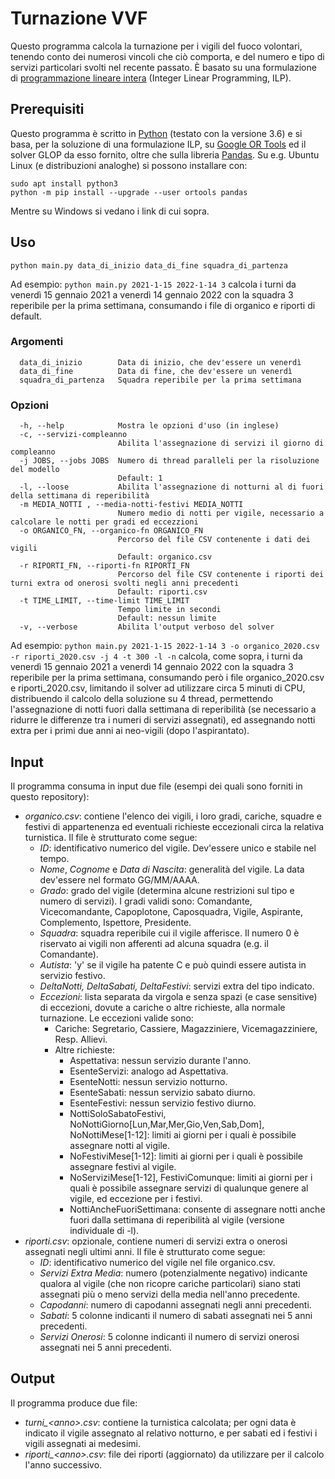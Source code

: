 # Turnazione VVF
Questo programma calcola la turnazione per i vigili del fuoco volontari, tenendo conto dei numerosi vincoli che ciò comporta, e del numero e tipo di servizi particolari svolti nel recente passato.
È basato su una formulazione di [programmazione lineare intera](https://it.wikipedia.org/wiki/Programmazione_lineare) (Integer Linear Programming, ILP).

## Prerequisiti
Questo programma è scritto in [Python](https://www.python.org/) (testato con la versione 3.6) e si basa, per la soluzione di una formulazione ILP, su [Google OR Tools](https://developers.google.com/optimization) ed il solver GLOP da esso fornito, oltre che sulla libreria [Pandas](https://pandas.pydata.org/).
Su e.g. Ubuntu Linux (e distribuzioni analoghe) si possono installare con:
```
sudo apt install python3
python -m pip install --upgrade --user ortools pandas
```
Mentre su Windows si vedano i link di cui sopra.

## Uso
```
python main.py data_di_inizio data_di_fine squadra_di_partenza 
```
Ad esempio: `python main.py 2021-1-15 2022-1-14 3` calcola i turni da venerdì 15 gennaio 2021 a venerdì 14 gennaio 2022 con la squadra 3 reperibile per la prima settimana, consumando i file di organico e riporti di default.

### Argomenti
```
  data_di_inizio        Data di inizio, che dev'essere un venerdì
  data_di_fine          Data di fine, che dev'essere un venerdì
  squadra_di_partenza   Squadra reperibile per la prima settimana
```

### Opzioni
```
  -h, --help            Mostra le opzioni d'uso (in inglese)
  -c, --servizi-compleanno
                        Abilita l'assegnazione di servizi il giorno di compleanno
  -j JOBS, --jobs JOBS  Numero di thread paralleli per la risoluzione del modello
                        Default: 1
  -l, --loose           Abilita l'assegnazione di notturni al di fuori della settimana di reperibilità
  -m MEDIA_NOTTI , --media-notti-festivi MEDIA_NOTTI
                        Numero medio di notti per vigile, necessario a calcolare le notti per gradi ed eccezzioni
  -o ORGANICO_FN, --organico-fn ORGANICO_FN
                        Percorso del file CSV contenente i dati dei vigili
                        Default: organico.csv
  -r RIPORTI_FN, --riporti-fn RIPORTI_FN
                        Percorso del file CSV contenente i riporti dei turni extra od onerosi svolti negli anni precedenti
                        Default: riporti.csv
  -t TIME_LIMIT, --time-limit TIME_LIMIT
                        Tempo limite in secondi
                        Default: nessun limite
  -v, --verbose         Abilita l'output verboso del solver
```
Ad esempio: `python main.py 2021-1-15 2022-1-14 3 -o organico_2020.csv -r riporti_2020.csv -j 4 -t 300 -l -n` calcola, come sopra, i turni da venerdì 15 gennaio 2021 a venerdì 14 gennaio 2022 con la squadra 3 reperibile per la prima settimana, consumando però i file organico_2020.csv e riporti_2020.csv, limitando il solver ad utilizzare circa 5 minuti di CPU, distribuendo il calcolo della soluzione su 4 thread, permettendo l'assegnazione di notti fuori dalla settimana di reperibilità (se necessario a ridurre le differenze tra i numeri di servizi assegnati), ed assegnando notti extra per i primi due anni ai neo-vigili (dopo l'aspirantato).

## Input
Il programma consuma in input due file (esempi dei quali sono forniti in questo repository):
* *organico.csv*: contiene l'elenco dei vigili, i loro gradi, cariche, squadre e festivi di appartenenza ed eventuali richieste eccezionali circa la relativa turnistica. Il file è strutturato come segue:
	* *ID*: identificativo numerico del vigile. Dev'essere unico e stabile nel tempo.
	* *Nome*, *Cognome* e *Data di Nascita*: generalità del vigile. La data dev'essere nel formato GG/MM/AAAA.
	* *Grado*: grado del vigile (determina alcune restrizioni sul tipo e numero di servizi). I gradi validi sono: Comandante, Vicecomandante, Capoplotone, Caposquadra, Vigile, Aspirante, Complemento, Ispettore, Presidente.
	* *Squadra*: squadra reperibile cui il vigile afferisce. Il numero 0 è riservato ai vigili non afferenti ad alcuna squadra (e.g. il Comandante).
	* *Autista*: 'y' se il vigile ha patente C e può quindi essere autista in servizio festivo.
	* *DeltaNotti, DeltaSabati, DeltaFestivi*: servizi extra del tipo indicato.
	* *Eccezioni*: lista separata da virgola e senza spazi (e case sensitive) di eccezioni, dovute a cariche o altre richieste, alla normale turnazione. Le eccezioni valide sono:
		* Cariche: Segretario, Cassiere, Magazziniere, Vicemagazziniere, Resp. Allievi.
		* Altre richieste: 
			* Aspettativa: nessun servizio durante l'anno.
			* EsenteServizi: analogo ad Aspettativa.
			* EsenteNotti: nessun servizio notturno.
			* EsenteSabati: nessun servizio sabato diurno.
			* EsenteFestivi: nessun servizio festivo diurno.
			* NottiSoloSabatoFestivi, NoNottiGiorno\[Lun,Mar,Mer,Gio,Ven,Sab,Dom\], NoNottiMese\[1-12\]: limiti ai giorni per i quali è possibile assegnare notti al vigile.
            * NoFestiviMese\[1-12\]: limiti ai giorni per i quali è possibile assegnare festivi al vigile.
			* NoServiziMese\[1-12\], FestiviComunque: limiti ai giorni per i quali è possibile assegnare servizi di qualunque genere al vigile, ed eccezione per i festivi.
			* NottiAncheFuoriSettimana: consente di assegnare notti anche fuori dalla settimana di reperibilità al vigile (versione individuale di -l).
* *riporti.csv*: opzionale, contiene numeri di servizi extra o onerosi assegnati negli ultimi anni. Il file è strutturato come segue:
	* *ID*: identificativo numerico del vigile nel file organico.csv.
	* *Servizi Extra Media*: numero (potenzialmente negativo) indicante qualora al vigile (che non ricopre cariche particolari) siano stati assegnati più o meno servizi della media nell'anno precedente.
	* *Capodanni*: numero di capodanni assegnati negli anni precedenti.
	* *Sabati*: 5 colonne indicanti il numero di sabati assegnati nei 5 anni precedenti.
	* *Servizi Onerosi*: 5 colonne indicanti il numero di servizi onerosi assegnati nei 5 anni precedenti.

## Output
Il programma produce due file:
* *turni_&lt;anno&gt;.csv*: contiene la turnistica calcolata; per ogni data è indicato il vigile assegnato al relativo notturno, e per sabati ed i festivi i vigili assegnati ai medesimi.
* *riporti_&lt;anno&gt;.csv*: file dei riporti (aggiornato) da utilizzare per il calcolo l'anno successivo.